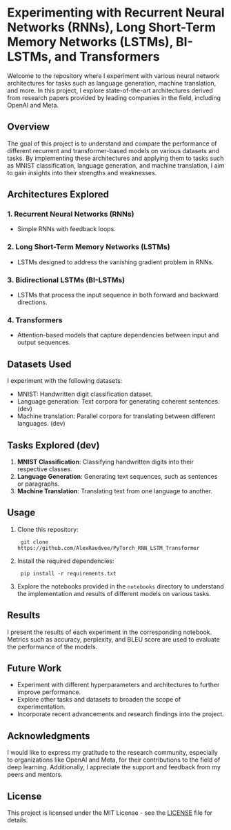 # Experimenting with Recurrent Neural Networks (RNNs), Long Short-Term Memory Networks (LSTMs), BI-LSTMs, and Transformers

Welcome to the repository where I experiment with various neural network architectures for tasks such as language generation, machine translation, and more. In this project, I explore state-of-the-art architectures derived from research papers provided by leading companies in the field, including OpenAI and Meta.

## Overview

The goal of this project is to understand and compare the performance of different recurrent and transformer-based models on various datasets and tasks. By implementing these architectures and applying them to tasks such as MNIST classification, language generation, and machine translation, I aim to gain insights into their strengths and weaknesses.

## Architectures Explored

### 1. Recurrent Neural Networks (RNNs)
   - Simple RNNs with feedback loops.

### 2. Long Short-Term Memory Networks (LSTMs)
   - LSTMs designed to address the vanishing gradient problem in RNNs.

### 3. Bidirectional LSTMs (BI-LSTMs)
   - LSTMs that process the input sequence in both forward and backward directions.

### 4. Transformers
   - Attention-based models that capture dependencies between input and output sequences.

## Datasets Used

I experiment with the following datasets:

- MNIST: Handwritten digit classification dataset.
- Language generation: Text corpora for generating coherent sentences. (dev)
- Machine translation: Parallel corpora for translating between different languages. (dev)

## Tasks Explored (dev)

1. **MNIST Classification**: Classifying handwritten digits into their respective classes.
2. **Language Generation**: Generating text sequences, such as sentences or paragraphs.
3. **Machine Translation**: Translating text from one language to another.

## Usage

1. Clone this repository:
   ```
    git clone https://github.com/AlexRaudvee/PyTorch_RNN_LSTM_Transformer
   ```
2. Install the required dependencies:
   ```
    pip install -r requirements.txt
   ```
3. Explore the notebooks provided in the `notebooks` directory to understand the implementation and results of different models on various tasks.

## Results

I present the results of each experiment in the corresponding notebook. Metrics such as accuracy, perplexity, and BLEU score are used to evaluate the performance of the models.

## Future Work

- Experiment with different hyperparameters and architectures to further improve performance.
- Explore other tasks and datasets to broaden the scope of experimentation.
- Incorporate recent advancements and research findings into the project.

## Acknowledgments

I would like to express my gratitude to the research community, especially to organizations like OpenAI and Meta, for their contributions to the field of deep learning. Additionally, I appreciate the support and feedback from my peers and mentors.

## License

This project is licensed under the MIT License - see the [LICENSE](LICENSE) file for details.

